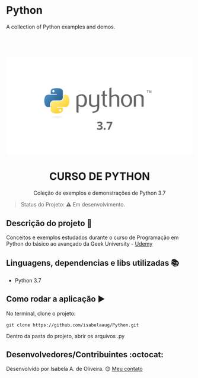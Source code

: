 # Python
A collection of Python examples and demos.

<h1 align="center">
<br>
  <img src="https://github.com/isabelaaug/Python/blob/master/python-3-7.png" alt="python">
<br>
<br>
CURSO DE PYTHON
</h1>
<p align="center">Coleção de exemplos e demonstrações de Python 3.7</p>

> Status do Projeto: :warning: Em desenvolvimento.

## Descrição do projeto :page_facing_up:

Conceitos e exemplos estudados durante o curso de Programação em Python do básico ao avançado da Geek University - [Udemy](https://www.udemy.com/course/curso-de-programacao-em-python-do-basico-ao-avancado/)

## Linguagens, dependencias e libs utilizadas :books:

- Python 3.7

## Como rodar a aplicação :arrow_forward:

No terminal, clone o projeto: 

```
git clone https://github.com/isabelaaug/Python.git
```
Dentro da pasta do projeto, abrir os arquivos .py

## Desenvolvedores/Contribuintes :octocat:
Desenvolvido por Isabela A. de Oliveira. :blush: [Meu contato](https://www.linkedin.com/in/isabela-augusta-de-oliveira-8a50a8194/)
